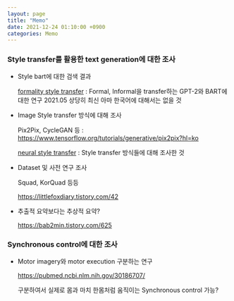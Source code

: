 ```yaml
---
layout: page
title: "Memo"
date: 2021-12-24 01:10:00 +0900
categories: Memo
---
```


### Style transfer를 활용한 text generation에 대한 조사

- Style bart에 대한 검색 결과

  [formality style transfer][formality-style-transfer] : Formal, Informal을 transfer하는 GPT-2와 BART에 대한 연구 2021.05 상당히 최신 아마 한국어에 대해서는 없을 것

- Image Style transfer 방식에 대해 조사

  Pix2Pix, CycleGAN 등 : https://www.tensorflow.org/tutorials/generative/pix2pix?hl=ko

  [neural style transfer][neural-style-transfer] : Style transfer 방식들에 대해 조사한 것

- Dataset 및 사전 연구 조사

  Squad, KorQuad 등등

  https://littlefoxdiary.tistory.com/42

- 추출적 요약보다는 추상적 요약?

  https://bab2min.tistory.com/625

### Synchronous control에 대한 조사

- Motor imagery와 motor execution 구분하는 연구

  https://pubmed.ncbi.nlm.nih.gov/30186707/

  구분하여서 실제로 몸과 마치 한몸처럼 움직이는 Synchronous control 가능?

[formality-style-transfer]: https://arxiv.org/abs/2105.06947
[neural-style-transfer]: https://www.popit.kr/neural-style-transfer-%EB%94%B0%EB%9D%BC%ED%95%98%EA%B8%B0/
